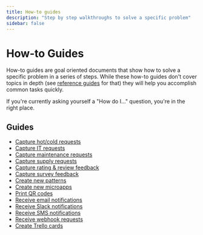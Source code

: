 ```yaml
---
title: How-to guides
description: "Step by step walkthroughs to solve a specific problem"
sidebar: false
---
```


# How-to Guides

How-to guides are goal oriented documents that show how to solve a specific problem in a series of steps. While these how-to guides don't cover topics in depth (see [reference guides](/reference/) for that) they will help you accomplish common tasks quickly.

If you're currently asking yourself a "How do I..." question, you're in the right place.

## Guides

* [Capture hot/cold requests](/how-to/capture-hot-cold-requests/)
* [Capture IT requests](/how-to/capture-it-requests/)
* [Capture maintenance requests](/how-to/capture-maintenance-requests/)
* [Capture supply requests](/how-to/capture-supply-requests/)
* [Capture rating & review feedback](/how-to/capture-rating-review-feedback/)
* [Capture survey feedback](/how-to/capture-survey-feedback/)
* [Create new patterns](/how-to/create-new-patterns/)
* [Create new microapps](/how-to/create-new-microapps/)
* [Print QR codes](/how-to/print-qr-codes/)
* [Receive email notifications](/how-to/receive-email-notifications/)
* [Receive Slack notifications](/how-to/receive-slack-notifications/)
* [Receive SMS notifications](/how-to/receive-sms-notifications/)
* [Receive webhook requests](/how-to/receive-webhook-requests/)
* [Create Trello cards](/how-to/create-trello-cards/)
